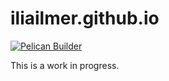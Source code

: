 # iliailmer.github.io

[![Pelican Builder](https://github.com/iliailmer/iliailmer.github.io/actions/workflows/builddeploy.yml/badge.svg)](https://github.com/iliailmer/iliailmer.github.io/actions/workflows/builddeploy.yml)

This is a work in progress.
